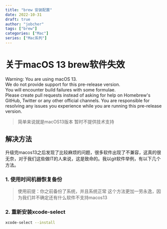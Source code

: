 ```yaml
---
title: "brew 安装配置"
date: 2022-10-31
draft: true
author: "jobcher"
tags: ["brew"]
categories: ["Mac"]
series: ["Mac系列"]
---
```


# 关于macOS 13 brew软件失效
Warning: You are using macOS 13.  
We do not provide support for this pre-release version.  
You will encounter build failures with some formulae.  
Please create pull requests instead of asking for help on Homebrew's GitHub,
Twitter or any other official channels. You are responsible for resolving
any issues you experience while you are running this
pre-release version.  
> 简单来说就是macOS13版本 暂时不提供技术支持

## 解决方法
升级完macos13之后发现了比较麻烦的问题，很多软件出现了不兼容，这真的很无奈，对于我们这些做IT的人来说，这是致命的。我以git软件举例，有以下几个方法。  
### 1. 使用时间机器恢复备份
>使用前提：你之前备份了系统，并且系统正常
这个方法更加一劳永逸，因为我们并不确定还有什么软件不支持macos13

### 2. 重新安装xcode-select
```sh
xcode-select --install
```